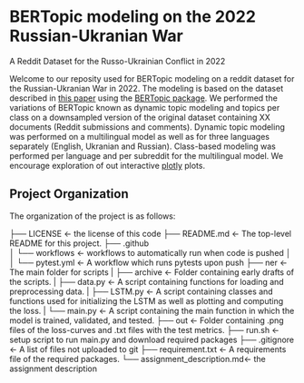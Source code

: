 # BERTopic modeling on the 2022 Russian-Ukranian War
A Reddit Dataset for the Russo-Ukrainian Conflict in 2022

Welcome to our reposity used for BERTopic modeling on a reddit dataset for the Russian-Ukranian War in 2022.
The modeling is based on the dataset described in [this paper](https://arxiv.org/abs/2206.05107) using the [BERTopic package](https://github.com/MaartenGr/BERTopic/tree/master/bertopic). We performed the variations of BERTopic known as dynamic topic modeling and topics per class on a downsampled version of the original dataset containing XX documents (Reddit submissions and comments). Dynamic topic modeling was performed on a multilingual model as well as for three languages separately (English, Ukranian and Russian). Class-based modeling was performed per language and per subreddit for the multilingual model. We encourage exploration of out interactive [plotly](https://github.com/plotly) plots.

## Project Organization
The organization of the project is as follows:

├── LICENSE                  <- the license of this code
├── README.md                <- The top-level README for this project.
├── .github            
│   └── workflows            <- workflows to automatically run when code is pushed
│   │    └── pytest.yml      <- A workflow which runs pytests upon push
├── ner                      <- The main folder for scripts
|   ├── archive              <- Folder containing early drafts of the scripts.
|   ├── data.py              <- A script containing functions for loading and preprocessing data.
|   ├── LSTM.py              <- A script containing classes and functions used for initializing the LSTM as well as plotting and computing the loss.
|   └── main.py              <- A script containing the main function in which the model is trained, validated, and tested.
├── out                      <- Folder containing .png files of the loss-curves and .txt files with the test metrics.
├── run.sh                   <- setup script to run main.py and download required packages
├── .gitignore               <- A list of files not uploaded to git
├── requirement.txt          <- A requirements file of the required packages.
└── assignment_description.md<- the assignment description





